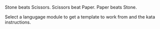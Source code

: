 Stone beats Scissors.
Scissors beat Paper.
Paper beats Stone.

Select a langugage module to get a template to work from and the kata instructions.